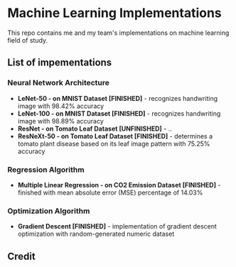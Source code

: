 # Machine Learning Implementations
This repo contains me and my team's implementations on machine learning field of study.

## List of impementations
### Neural Network Architecture
* **LeNet-50 - on MNIST Dataset [FINISHED]** - recognizes handwriting image with 98.42% accuracy
* **LeNet-100 - on MNIST Dataset [FINISHED]** - recognizes handwriting image with 98.89% accuracy
* **ResNet - on Tomato Leaf Dataset [UNFINISHED]** - ..
* **ResNeXt-50 - on Tomato Leaf Dataset [FINISHED]** - determines a tomato plant disease based on its leaf image pattern with 75.25% accuracy

### Regression Algorithm
* **Multiple Linear Regression - on CO2 Emission Dataset [FINISHED]** - finished with mean absolute error (MSE) percentage of 14.03%

### Optimization Algorithm
* **Gradient Descent [FINISHED]** - implementation of gradient descent optimization with random-generated numeric dataset

## Credit
